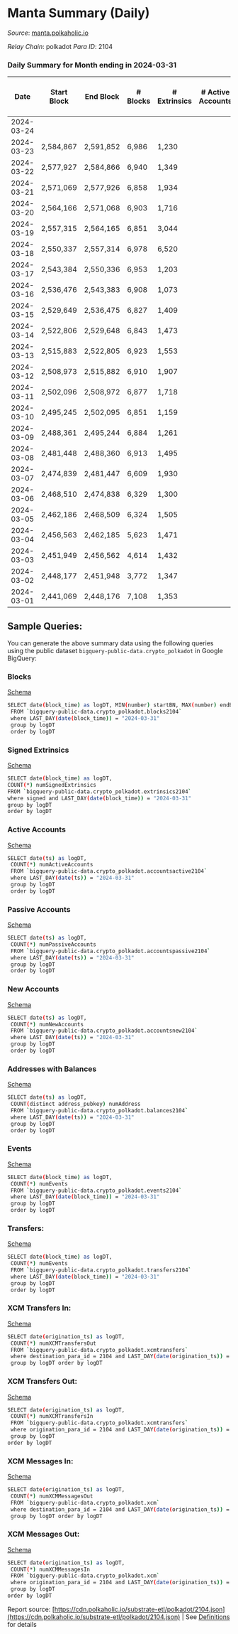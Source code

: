 # Manta Summary (Daily)

_Source_: [manta.polkaholic.io](https://manta.polkaholic.io)

*Relay Chain*: polkadot
*Para ID*: 2104



### Daily Summary for Month ending in 2024-03-31


| Date    | Start Block | End Block | # Blocks | # Extrinsics | # Active Accounts | # Passive Accounts | # New Accounts | # Addresses | # Events  | # Transfers ($USD) | # XCM Transfers In ($USD) | # XCM Transfers Out ($USD) | # XCM In | # XCM Out | Issues |
|---------|-------------|-----------|----------|--------------|-------------------|--------------------|----------------|-------------|-----------|--------------------|---------------------------|----------------------------|----------|-----------|--------|
| 2024-03-24 |  |  |  |  |  |  |  |  |  |   |   |   |  |  |  |
| 2024-03-23 | 2,584,867 | 2,591,852 | 6,986 | 1,230 |  |  |  | 22,005 | 72,462 | 200  |   |   |  |  |  |
| 2024-03-22 | 2,577,927 | 2,584,866 | 6,940 | 1,349 |  |  |  | 21,967 | 83,917 | 277  |   |   |  |  |  |
| 2024-03-21 | 2,571,069 | 2,577,926 | 6,858 | 1,934 |  |  |  | 21,931 | 90,200 | 579  |   |   |  |  |  |
| 2024-03-20 | 2,564,166 | 2,571,068 | 6,903 | 1,716 |  |  |  | 21,868 | 88,526 | 436  |   |   |  |  |  |
| 2024-03-19 | 2,557,315 | 2,564,165 | 6,851 | 3,044 |  |  |  | 21,809 | 100,650 | 1,085  |   |   |  |  |  |
| 2024-03-18 | 2,550,337 | 2,557,314 | 6,978 | 6,520 |  |  |  | 21,757 | 157,531 | 14,615  |   |   |  |  |  |
| 2024-03-17 | 2,543,384 | 2,550,336 | 6,953 | 1,203 |  |  |  | 21,373 | 84,092 | 185  |   |   |  |  |  |
| 2024-03-16 | 2,536,476 | 2,543,383 | 6,908 | 1,073 |  |  |  | 21,315 | 71,464 | 170  |   |   |  |  |  |
| 2024-03-15 | 2,529,649 | 2,536,475 | 6,827 | 1,409 |  |  |  | 21,264 | 85,424 | 263  |   |   |  |  |  |
| 2024-03-14 | 2,522,806 | 2,529,648 | 6,843 | 1,473 |  |  |  | 21,199 | 85,831 | 292  |   |   |  |  |  |
| 2024-03-13 | 2,515,883 | 2,522,805 | 6,923 | 1,553 |  |  |  | 21,133 | 86,499 | 287  |   |   |  |  |  |
| 2024-03-12 | 2,508,973 | 2,515,882 | 6,910 | 1,907 |  |  |  | 21,076 | 88,714 | 336  |   |   |  |  |  |
| 2024-03-11 | 2,502,096 | 2,508,972 | 6,877 | 1,718 |  |  |  | 20,987 | 76,228 | 294  |   |   |  |  |  |
| 2024-03-10 | 2,495,245 | 2,502,095 | 6,851 | 1,159 |  |  |  | 20,913 | 80,399 | 204  |   |   |  |  |  |
| 2024-03-09 | 2,488,361 | 2,495,244 | 6,884 | 1,261 |  |  |  | 20,849 | 80,597 | 169  |   |   |  |  |  |
| 2024-03-08 | 2,481,448 | 2,488,360 | 6,913 | 1,495 |  |  |  | 20,787 | 82,183 | 269  |   |   |  |  |  |
| 2024-03-07 | 2,474,839 | 2,481,447 | 6,609 | 1,930 |  |  |  | 20,726 | 84,079 | 410  |   |   |  |  |  |
| 2024-03-06 | 2,468,510 | 2,474,838 | 6,329 | 1,300 |  |  |  | 20,631 | 66,826 | 253  |   |   |  |  |  |
| 2024-03-05 | 2,462,186 | 2,468,509 | 6,324 | 1,505 |  |  |  | 20,568 | 77,244 | 334  |   |   |  |  |  |
| 2024-03-04 | 2,456,563 | 2,462,185 | 5,623 | 1,471 |  |  |  | 20,522 | 62,318 | 211  |   |   |  |  |  |
| 2024-03-03 | 2,451,949 | 2,456,562 | 4,614 | 1,432 |  |  |  | 20,478 | 50,568 | 236  |   |   |  |  |  |
| 2024-03-02 | 2,448,177 | 2,451,948 | 3,772 | 1,347 |  |  |  | 20,409 | 48,278 | 207  |   |   |  |  |  |
| 2024-03-01 | 2,441,069 | 2,448,176 | 7,108 | 1,353 |  |  |  | 20,354 | 82,516 | 199  |   |   |  |  |  |

## Sample Queries:
You can generate the above summary data using the following queries using the public dataset `bigquery-public-data.crypto_polkadot` in Google BigQuery:


### Blocks 

[Schema](https://github.com/colorfulnotion/substrate-etl/blob/main/schema/blocks.json)

```bash
SELECT date(block_time) as logDT, MIN(number) startBN, MAX(number) endBN, COUNT(*) numBlocks 
 FROM `bigquery-public-data.crypto_polkadot.blocks2104`  
 where LAST_DAY(date(block_time)) = "2024-03-31" 
 group by logDT 
 order by logDT
```

### Signed Extrinsics 

[Schema](https://github.com/colorfulnotion/substrate-etl/blob/main/schema/extrinsics.json)

```bash
SELECT date(block_time) as logDT, 
COUNT(*) numSignedExtrinsics 
FROM `bigquery-public-data.crypto_polkadot.extrinsics2104`  
where signed and LAST_DAY(date(block_time)) = "2024-03-31" 
group by logDT 
order by logDT
```

### Active Accounts 

[Schema](https://github.com/colorfulnotion/substrate-etl/blob/main/schema/accountsactive.json)

```bash
SELECT date(ts) as logDT, 
 COUNT(*) numActiveAccounts 
 FROM `bigquery-public-data.crypto_polkadot.accountsactive2104` 
 where LAST_DAY(date(ts)) = "2024-03-31" 
 group by logDT 
 order by logDT
```

### Passive Accounts 

[Schema](https://github.com/colorfulnotion/substrate-etl/blob/main/schema/accountspassive.json)

```bash
SELECT date(ts) as logDT, 
 COUNT(*) numPassiveAccounts 
 FROM `bigquery-public-data.crypto_polkadot.accountspassive2104` 
 where LAST_DAY(date(ts)) = "2024-03-31" 
 group by logDT 
 order by logDT
```

### New Accounts 

[Schema](https://github.com/colorfulnotion/substrate-etl/blob/main/schema/accountsnew.json)

```bash
SELECT date(ts) as logDT, 
 COUNT(*) numNewAccounts 
 FROM `bigquery-public-data.crypto_polkadot.accountsnew2104` 
 where LAST_DAY(date(ts)) = "2024-03-31" 
 group by logDT
 order by logDT
```

### Addresses with Balances 

[Schema](https://github.com/colorfulnotion/substrate-etl/blob/main/schema/balances.json)

```bash
SELECT date(ts) as logDT,
 COUNT(distinct address_pubkey) numAddress 
 FROM `bigquery-public-data.crypto_polkadot.balances2104` 
 where LAST_DAY(date(ts)) = "2024-03-31" 
 group by logDT 
 order by logDT
```

### Events 

[Schema](https://github.com/colorfulnotion/substrate-etl/blob/main/schema/events.json)

```bash
SELECT date(block_time) as logDT, 
 COUNT(*) numEvents 
 FROM `bigquery-public-data.crypto_polkadot.events2104` 
 where LAST_DAY(date(block_time)) = "2024-03-31" 
 group by logDT 
 order by logDT
```

### Transfers:

[Schema](https://github.com/colorfulnotion/substrate-etl/blob/main/schema/transfers.json)

```bash
SELECT date(block_time) as logDT, 
 COUNT(*) numEvents 
 FROM `bigquery-public-data.crypto_polkadot.transfers2104` 
 where LAST_DAY(date(block_time)) = "2024-03-31" 
 group by logDT 
 order by logDT
```

### XCM Transfers In: 

[Schema](https://github.com/colorfulnotion/substrate-etl/blob/main/schema/xcmtransfers.json)

```bash
SELECT date(origination_ts) as logDT, 
 COUNT(*) numXCMTransfersOut 
 FROM `bigquery-public-data.crypto_polkadot.xcmtransfers` 
 where destination_para_id = 2104 and LAST_DAY(date(origination_ts)) = "2024-03-31" 
 group by logDT order by logDT
```

### XCM Transfers Out: 

[Schema](https://github.com/colorfulnotion/substrate-etl/blob/main/schema/xcmtransfers.json)

```bash
SELECT date(origination_ts) as logDT, 
 COUNT(*) numXCMTransfersIn 
 FROM `bigquery-public-data.crypto_polkadot.xcmtransfers` 
 where origination_para_id = 2104 and LAST_DAY(date(origination_ts)) = "2024-03-31" 
 group by logDT 
order by logDT
```

### XCM Messages In: 

[Schema](https://github.com/colorfulnotion/substrate-etl/blob/main/schema/xcm.json)

```bash
SELECT date(origination_ts) as logDT, 
 COUNT(*) numXCMMessagesOut 
 FROM `bigquery-public-data.crypto_polkadot.xcm` 
 where destination_para_id = 2104 and LAST_DAY(date(origination_ts)) = "2024-03-31" 
 group by logDT order by logDT
```

### XCM Messages Out: 

[Schema](https://github.com/colorfulnotion/substrate-etl/blob/main/schema/xcm.json)

```bash
SELECT date(origination_ts) as logDT, 
 COUNT(*) numXCMMessagesIn 
 FROM `bigquery-public-data.crypto_polkadot.xcm` 
 where origination_para_id = 2104 and LAST_DAY(date(origination_ts)) = "2024-03-31" 
 group by logDT 
order by logDT
```


Report source: [https://cdn.polkaholic.io/substrate-etl/polkadot/2104.json](https://cdn.polkaholic.io/substrate-etl/polkadot/2104.json) | See [Definitions](/DEFINITIONS.md) for details
